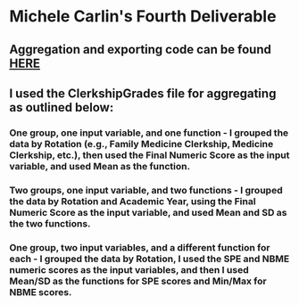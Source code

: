 # Michele Carlin's Fourth Deliverable

## Aggregation and exporting code can be found [HERE](https://dacss-690r.github.io/Third_Deliverable/)

## I used the ClerkshipGrades file for aggregating as outlined below:

### One group, one input variable, and one function - I grouped the data by Rotation (e.g., Family Medicine Clerkship, Medicine Clerkship, etc.), then used the Final Numeric Score as the input variable, and used Mean as the function.

### Two groups, one input variable, and two functions - I grouped the data by Rotation and Academic Year, using the Final Numeric Score as the input variable, and used Mean and SD as the two functions.

### One group, two input variables, and a different function for each - I grouped the data by Rotation, I used the SPE and NBME numeric scores as the input variables, and then I used Mean/SD as the functions for SPE scores and Min/Max for NBME scores.

